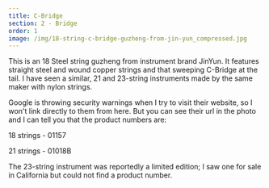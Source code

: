 ```yaml
---
title: C-Bridge
section: 2 - Bridge
order: 1
image: /img/18-string-c-bridge-guzheng-from-jin-yun_compressed.jpg
---
```

This is an 18 Steel string guzheng from instrument brand JinYun. It features straight steel and wound copper strings and that sweeping C-Bridge at the tail. I have seen a similar, 21 and 23-string instruments made by the same maker with nylon strings.

Google is throwing security warnings when I try to visit their website, so I won't link directly to them from here. But you can see their url in the photo and I can tell you that the product numbers are:

18 strings - 01157

21 strings - 01018B

The 23-string instrument was reportedly a limited edition; I saw one for sale in California but could not find a product number.
